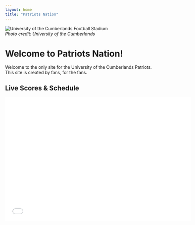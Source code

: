 ```yaml
---
layout: home
title: "Patriots Nation"
---
```


![University of the Cumberlands Football Stadium](/images/stadium.jpg)  
*Photo credit: University of the Cumberlands*

# Welcome to Patriots Nation!

Welcome to the only site for the University of the Cumberlands Patriots.  
This site is created by fans, for the fans.

## Live Scores & Schedule

<iframe src="YOUR_SCORESTREAM_EMBED_URL"
        width="600"
        height="400"
        frameborder="0"
        scrolling="no">
</iframe>
